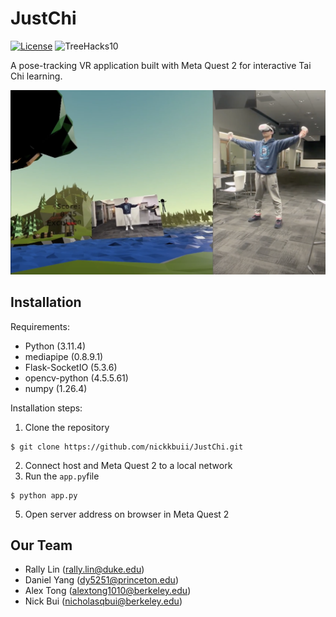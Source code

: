 # JustChi

[![License](https://img.shields.io/badge/license-MIT-green)](LICENSE.md)
![TreeHacks10](https://img.shields.io/badge/event-TreeHacks-8C1515)

A pose-tracking VR application built with Meta Quest 2 for interactive Tai Chi learning.

![image](https://github.com/nickkbuii/JustChi/blob/main/demo.png)

## Installation
Requirements: 
* Python (3.11.4)
* mediapipe (0.8.9.1)
* Flask-SocketIO (5.3.6)
* opencv-python (4.5.5.61)
* numpy (1.26.4)

Installation steps:
1. Clone the repository
```
$ git clone https://github.com/nickkbuii/JustChi.git
```
2. Connect host and Meta Quest 2 to a local network
4. Run the `app.py`file
```
$ python app.py
```
5. Open server address on browser in Meta Quest 2 

## Our Team
* Rally Lin (rally.lin@duke.edu)
* Daniel Yang (dy5251@princeton.edu)
* Alex Tong (alextong1010@berkeley.edu)
* Nick Bui (nicholasqbui@berkeley.edu)
